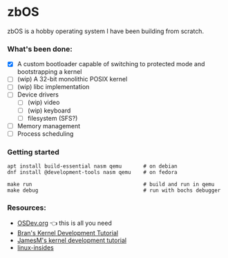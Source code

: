 # zbOS

zbOS is a hobby operating system I have been building from scratch.

### What's been done:

- [x] A custom bootloader capable of switching to protected mode and bootstrapping a kernel
- [ ] \(wip) A 32-bit monolithic POSIX kernel
- [ ] \(wip) libc implementation
- [ ] Device drivers
  - [ ] \(wip) video
  - [ ] \(wip) keyboard
  - [ ] filesystem (SFS?)
- [ ] Memory management
- [ ] Process scheduling

### Getting started

    apt install build-essential nasm qemu       # on debian
    dnf install @development-tools nasm qemu    # on fedora

    make run                                    # build and run in qemu
    make debug                                  # run with bochs debugger

### Resources:

- [OSDev.org](http://wiki.osdev.org) :point_left: this is all you need
- [Bran's Kernel Development Tutorial](http://www.osdever.net/bkerndev/index.php)
- [JamesM's kernel development tutorial](http://www.jamesmolloy.co.uk/tutorial_html/)
- [linux-insides](https://github.com/0xAX/linux-insides)


